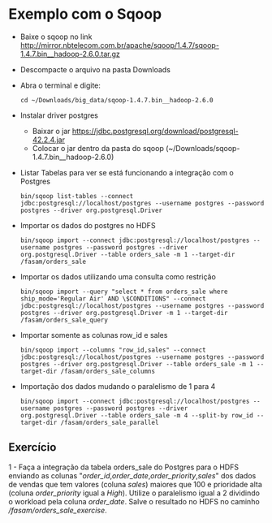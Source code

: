 # Exemplo com o Sqoop

- Baixe o sqoop no link http://mirror.nbtelecom.com.br/apache/sqoop/1.4.7/sqoop-1.4.7.bin__hadoop-2.6.0.tar.gz
- Descompacte o arquivo na pasta Downloads
- Abra o terminal e digite:

    ```cd ~/Downloads/big_data/sqoop-1.4.7.bin__hadoop-2.6.0```

- Instalar driver postgres
    - Baixar o jar https://jdbc.postgresql.org/download/postgresql-42.2.4.jar
    - Colocar o jar dentro da pasta do sqoop (~/Downloads/sqoop-1.4.7.bin__hadoop-2.6.0)

- Listar Tabelas para ver se está funcionando a integração com o Postgres
    
    ```bin/sqoop list-tables --connect jdbc:postgresql://localhost/postgres --username postgres --password postgres --driver org.postgresql.Driver```

- Importar os dados do postgres no HDFS

    ```bin/sqoop import --connect jdbc:postgresql://localhost/postgres --username postgres --password postgres --driver org.postgresql.Driver --table orders_sale -m 1 --target-dir /fasam/orders_sale```

- Importar os dados utilizando uma consulta como restrição
    
    ```bin/sqoop import --query "select * from orders_sale where ship_mode='Regular Air' AND \$CONDITIONS" --connect jdbc:postgresql://localhost/postgres --username postgres --password postgres --driver org.postgresql.Driver -m 1 --target-dir /fasam/orders_sale_query```

- Importar somente as colunas row_id e sales
    
    ```bin/sqoop import --columns "row_id,sales" --connect jdbc:postgresql://localhost/postgres --username postgres --password postgres --driver org.postgresql.Driver --table orders_sale -m 1 --target-dir /fasam/orders_sale_columns```

- Importação dos dados mudando o paralelismo de 1 para 4

    ```bin/sqoop import --connect jdbc:postgresql://localhost/postgres --username postgres --password postgres --driver org.postgresql.Driver --table orders_sale -m 4 --split-by row_id --target-dir /fasam/orders_sale_parallel```
    
## Exercício
1 - Faça a integração da tabela orders_sale do Postgres para o HDFS enviando as colunas "*order_id*,*order_date*,*order_priority*,*sales*" dos dados de vendas que tem valores (coluna *sales*) maiores que 100 e prioridade alta (coluna *order_priority* igual a *High*). Utilize o paralelismo igual a 2 dividindo o workload pela coluna *order_date*. Salve o resultado no HDFS no caminho */fasam/orders_sale_exercise*.


